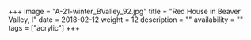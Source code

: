 +++
image = "A-21-winter_BValley_92.jpg"
title = "Red House in Beaver Valley, I"
date = 2018-02-12
weight = 12
description = ""
availability = ""
tags = ["acrylic"]
+++

